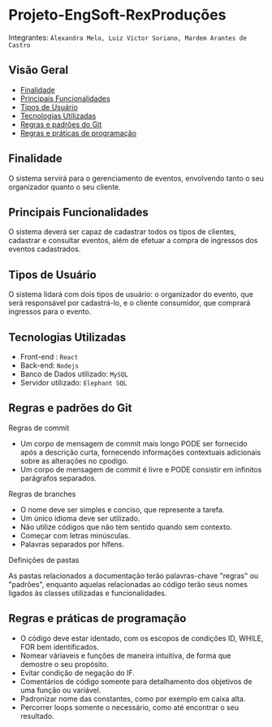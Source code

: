 # Projeto-EngSoft-RexProduções

Integrantes: `Alexandra Melo, Luiz Victor Soriano, Mardem Arantes de Castro`

## Visão Geral
- [Finalidade](#finalidade)
- [Principais Funcionalidades](#principais-funcionalidades)
- [Tipos de Usuário](#tipos-de-usuário)
- [Tecnologias Utilizadas](#tecnologias-utilizadas)
- [Regras e padrões do Git](#regras-e-padrões-do-Git)
- [Regras e práticas de programação](#regras-e-práticas-de-programação)

## Finalidade

O sistema servirá para o gerenciamento de eventos, envolvendo tanto o seu organizador quanto o seu cliente.

## Principais Funcionalidades

O sistema deverá ser capaz de cadastrar todos os tipos de clientes, cadastrar e consultar eventos, além de efetuar a compra de ingressos dos eventos cadastrados.

## Tipos de Usuário

O sistema lidará com dois tipos de usuário: o organizador do evento, que será responsável por cadastrá-lo, e o cliente consumidor, que comprará ingressos para o evento.

## Tecnologias Utilizadas

- Front-end : `React`
- Back-end: `Nodejs`
- Banco de Dados utilizado: `MySQL`
- Servidor utilizado: `Elephant SQL`

## Regras e padrões do Git

Regras de commit 
- Um corpo de mensagem de commit mais longo PODE ser fornecido após a descrição curta, fornecendo informações contextuais adicionais sobre as alterações no cpodigo.
- Um corpo de mensagem de commit é livre e PODE consistir em infinitos parágrafos separados.

Regras de branches
- O nome deve ser simples e conciso, que represente a tarefa.
- Um único idioma deve ser utilizado.
- Não utilize códigos que não tem sentido quando sem contexto.
- Começar com letras minúsculas.
- Palavras separados por hífens.

Definições de pastas

As pastas relacionados a documentação terão palavras-chave "regras" ou "padrões", enquanto aquelas relacionadas ao código terão seus nomes ligados às classes utilizadas e funcionalidades.

## Regras e práticas de programação

- O código deve estar identado, com os escopos de condições ID, WHILE, FOR bem identificados.
- Nomear váriaveis e funções de maneira intuitiva, de forma que demostre o seu propósito.
- Evitar condição de negação do IF.
- Comentários de código somente para detalhamento dos objetivos de uma função ou variável.
- Padronizar nome das constantes, como por exemplo em caixa alta.
- Percorrer loops somente o necessário, como até encontrar o seu resultado. 